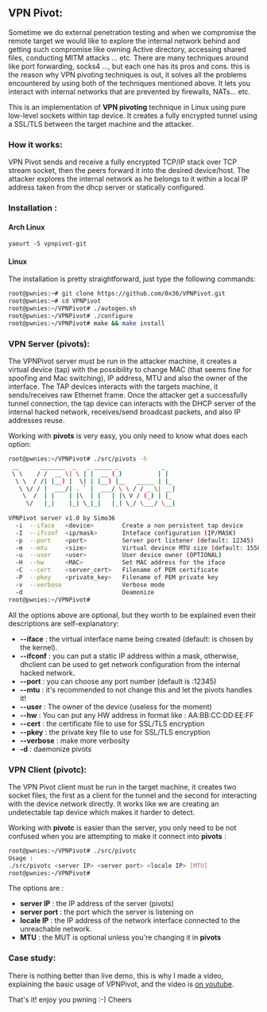 ## VPN Pivot:

Sometime we do external penetration testing and when we compromise the remote target we would like to explore the internal network behind and getting such compromise like owning Active directory, accessing shared files, conducting MITM attacks ... etc.
There are many techniques around like port forwarding, socks4 ..., but each one has its pros and cons. 
this is the reason why VPN pivoting techniques is out, it solves all the problems encountered by using both of the techniques mentioned above. It lets you interact with internal networks that are prevented by firewalls, NATs... etc.


This is an implementation of **VPN pivoting** technique in Linux using pure low-level sockets within tap device.
It creates a fully encrypted tunnel using a SSL/TLS between the target machine and the attacker.

### How it works:
VPN Pivot sends and receive a fully encrypted TCP/IP stack over TCP stream socket, then the peers forward it into the desired device/host.
The attacker explores the internal network as he belongs to it within a local IP address taken from the dhcp server or statically configured.

### Installation :
#### Arch Linux
```
yaourt -S vpnpivot-git
```
#### Linux
The installation is pretty straightforward, just type the following commands:
```bash
root@pwnies:~# git clone https://github.com/0x36/VPNPivot.git
root@pwnies:~# cd VPNPivot
root@pwnies:~/VPNPivot# ./autogen.sh
root@pwnies:~/VPNPivot# ./configure
root@pwnies:~/VPNPivot# make && make install
```

### VPN Server (pivots):

The VPNPivot server must be run in the attacker machine, it creates a virtual device (tap) with the possibility to change MAC (that seems fine for spoofing and Mac switching), IP address, MTU and also the owner of the interface.
The TAP devices interacts with the targets machine, it sends/receives raw Ethernet frame.
Once the attacker get a successfully tunnel connection, the tap device can interacts with the DHCP server of the internal hacked network, receives/send broadcast packets, and also IP addresses reuse.

Working with **pivots** is very easy, you only need to know what does each option:
```bash
root@pwnies:~/VPNPivot# ./src/pivots -h
 __      _______  _   _ _____ _            _ 
 \ \    / /  __ \| \ | |  __ (_)          | |  
  \ \  / /| |__) |  \| | |__) |__   _____ | |_ 
   \ \/ / |  ___/| . ` |  ___/ \ \ / / _ \| __|
    \  /  | |    | |\  | |   | |\ V / (_) | |_ 
     \/   |_|    |_| \_|_|   |_| \_/ \___/ \__|
                 
VPNPivot server v1.0 by Simo36
  -i  --iface   <device>		Create a non persistent tap device 
  -I  --ifconf  <ip/mask>		Inteface configuration (IP/MASK)
  -p  --port    <port>			Server port listener (default: 12345)
  -m  --mtu     <size>			Virtual devince MTU size (default: 1550)
  -u  --user    <user>			User device owner (OPTIONAL)
  -H  --hw      <MAC>			Set MAC address for the iface
  -C  --cert    <server_cert>   Filename of PEM certificate
  -P  --pkey    <private_key>   Filename of PEM private key
  -v  --verbose					Verbose mode
  -d							Deamonize
root@pwnies:~/VPNPivot# 

```
All the options above are optional, but they worth to be explained even their descriptions are self-explanatory:

* **--iface**  	: the virtual interface name being created (default: is chosen by the kernel).
* **--ifconf** 	: you can put a static IP address within a mask, otherwise, dhclient can be used to get network configuration from the internal hacked network.
* **--port**   	: you can choose any port number (default is :12345)
* **--mtu**    	: it's recommended to not change this and let the pivots handles it!
* **--user**   	: The owner of the device (useless for the moment)
* **--hw** 		: You can put any HW address in format like : AA:BB:CC:DD:EE:FF
* **--cert**	: the certificate file to use for SSL/TLS encryption
* **--pkey**	: the private key file to use for SSL/TLS encryption
* **--verbose**	: make more verbosity
* **-d**		: daemonize pivots


### VPN Client (pivotc):
The VPN Pivot client must be run in the target machine, it creates two socket files, the first as a client for the tunnel and the second for interacting with the device network directly.
It works like we are creating an undetectable tap device which makes it harder to detect.

Working with **pivotc** is easier than the server, you only need to be not confused when you are attempting to make it connect into **pivots** :
```bash
root@pwnies:~/VPNPivot# ./src/pivotc   
Usage : 
./src/pivotc <server IP> <server port> <locale IP> [MTU]
root@pwnies:~/VPNPivot#
```
The options are :
* **server IP** : the IP address of the server (pivots)
* **server port** : the port which the server is listening on
* **locale IP** : the IP address of the network interface connected to the unreachable network.
* **MTU**		: the MUT is optional unless you're changing it in **pivots**

### Case study:
There is nothing better than live demo, this is why I made a video, explaining the basic usage of VPNPivot, and the video is [on youtube](https://www.youtube.com/watch?v=VauxUK3OZnQ).

That's it! enjoy you pwning :-)
Cheers
